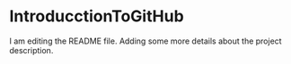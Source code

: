 # IntroducctionToGitHub
I am editing the README file. Adding some more details about the project description.

